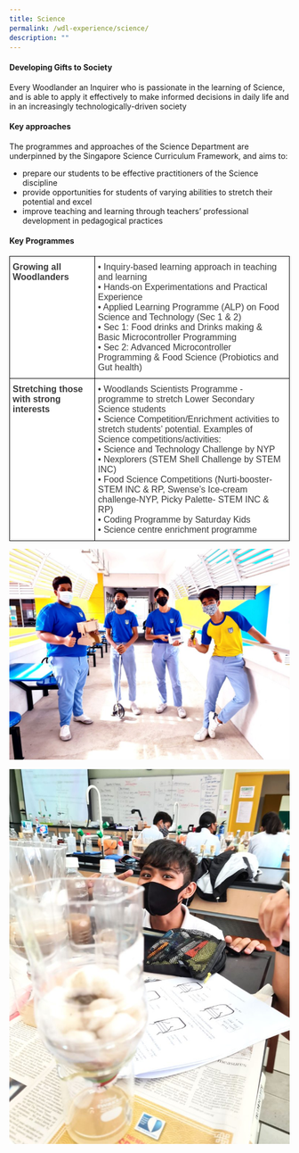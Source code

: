 ```yaml
---
title: Science
permalink: /wdl-experience/science/
description: ""
---
```

#### Developing Gifts to Society

Every Woodlander an Inquirer who is passionate in the learning of Science, and is able to apply it effectively to make informed decisions in daily life and in an increasingly technologically-driven society

#### Key approaches

The programmes and approaches of the Science Department are underpinned by the Singapore Science Curriculum Framework, and aims to:

*   prepare our students to be effective practitioners of the Science discipline
*   provide opportunities for students of varying abilities to stretch their potential and excel
*   improve teaching and learning through teachers’ professional development in pedagogical practices

#### Key Programmes

<style type="text/css">
.tg  {border-collapse:collapse;border-spacing:0;margin:0px auto;}
.tg td{border-color:black;border-style:solid;border-width:1px;font-family:Arial, sans-serif;font-size:14px;
  overflow:hidden;padding:10px 5px;word-break:normal;}
.tg th{border-color:black;border-style:solid;border-width:1px;font-family:Arial, sans-serif;font-size:14px;
  font-weight:normal;overflow:hidden;padding:10px 5px;word-break:normal;}
.tg .tg-oku2{background-color:#FFF;color:#3A3A3A;font-size:16px;text-align:left;vertical-align:top}
.tg .tg-l8if{background-color:#FFF;color:#3A3A3A;font-size:16px;font-weight:bold;text-align:left;vertical-align:top}
</style>
<table class="tg">
<tbody>
  <tr>
    <td class="tg-l8if"><span style="font-weight:bold;font-style:inherit">Growing all Woodlanders</span></td>
    <td class="tg-oku2"><span style="font-weight:400;font-style:normal">•</span><span style="font-weight:400;font-style:inherit"> Inquiry-based learning approach in teaching and learning</span><br><span style="font-weight:400;font-style:normal">•</span><span style="font-weight:400;font-style:inherit"> Hands-on Experimentations and Practical Experience </span><br><span style="font-weight:400;font-style:normal">•</span><span style="font-weight:400;font-style:inherit"> Applied Learning Programme (ALP) on Food Science and Technology (Sec 1 &amp; 2)</span><br><span style="font-weight:400;font-style:normal">•</span><span style="font-weight:400;font-style:inherit"> Sec 1: Food drinks and Drinks making &amp; Basic Microcontroller Programming </span><br><span style="font-weight:400;font-style:normal">•</span><span style="font-weight:400;font-style:inherit"> Sec 2: Advanced Microcontroller Programming &amp; Food Science (Probiotics and Gut health)</span></td>
  </tr>
  <tr>
    <td class="tg-l8if"><span style="font-weight:bold;font-style:inherit">Stretching those with strong interests</span></td>
    <td class="tg-oku2"><span style="font-weight:400;font-style:normal">•</span><span style="font-weight:400;font-style:inherit"> Woodlands Scientists Programme - programme to stretch Lower Secondary Science students </span><br><span style="font-weight:400;font-style:normal">•</span><span style="font-weight:400;font-style:inherit"> Science Competition/Enrichment activities to stretch students’ potential. Examples of Science competitions/activities:</span><br><span style="font-weight:400;font-style:normal">•</span><span style="font-weight:400;font-style:inherit"> Science and Technology Challenge by NYP</span><br><span style="font-weight:400;font-style:normal">•</span><span style="font-weight:400;font-style:inherit"> Nexplorers (STEM Shell Challenge by STEM INC)</span><br><span style="font-weight:400;font-style:normal">•</span><span style="font-weight:400;font-style:inherit"> Food Science Competitions (Nurti-booster- STEM INC &amp; RP, Swense’s Ice-cream challenge-NYP, Picky Palette- STEM INC &amp; RP)</span><br><span style="font-weight:400;font-style:normal">•</span><span style="font-weight:400;font-style:inherit"> Coding Programme by Saturday Kids </span><br><span style="font-weight:400;font-style:normal">•</span><span style="font-weight:400;font-style:inherit"> Science centre enrichment programme</span></td>
  </tr>
</tbody>
</table>

![](/images/Sci1.jpg)

![](/images/Sci2.jpg)
